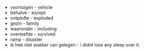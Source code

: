 
* voortuigen - vehicle
* behalve - except
* ontplofte - exploded 
* gezin - family
* waaronder - including
* overleefde - survived 
* ramp - disaster
* ik heb niet wakker van gelegen - i didnt lose any sleep over it.